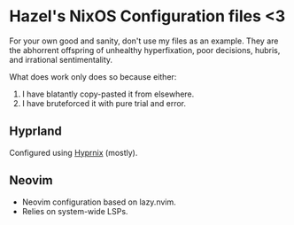 
# Hazel's NixOS Configuration files <3

For your own good and sanity, don't use my files as an example.
They are the abhorrent offspring of unhealthy hyperfixation, 
poor decisions, hubris, and irrational sentimentality. 

What does work only does so because either:
1. I have blatantly copy-pasted it from elsewhere.
2. I have bruteforced it with pure trial and error.

## Hyprland
Configured using [Hyprnix](https://github.com/hyprland-community/hyprnix) (mostly). 

## Neovim
- Neovim configuration based on lazy.nvim.
- Relies on system-wide LSPs.
